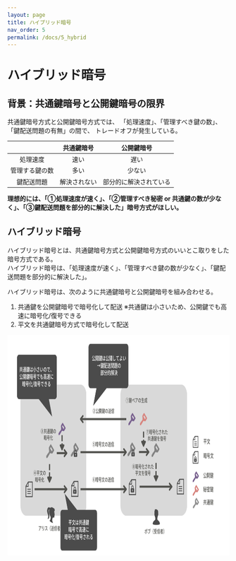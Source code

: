 ```yaml
---
layout: page
title: ハイブリッド暗号
nav_order: 5
permalink: /docs/5_hybrid
---
```


# ハイブリッド暗号
## 背景：共通鍵暗号と公開鍵暗号の限界

共通鍵暗号方式と公開鍵暗号方式では、
「処理速度」、「管理すべき鍵の数」、「鍵配送問題の有無」の間で、
トレードオフが発生している。

|  | 共通鍵暗号 | 公開鍵暗号 |
|:-:|:-:|:-:|
| 処理速度 | 速い | 遅い |
| 管理する鍵の数 | 多い | 少ない |
| 鍵配送問題 | 解決されない | 部分的に解決されている |

**理想的には、「①処理速度が速く」、「②管理すべき秘密 or 共通鍵の数が少なく」、「③鍵配送問題を部分的に解決した」暗号方式がほしい。**

## ハイブリッド暗号

ハイブリッド暗号とは、共通鍵暗号方式と公開鍵暗号方式のいいとこ取りをした暗号方式である。  
ハイブリッド暗号は、「処理速度が速く」、「管理すべき鍵の数が少なく」、「鍵配送問題を部分的に解決した」。

ハイブリッド暗号は、次のように共通鍵暗号と公開鍵暗号を組み合わせる。

1. 共通鍵を公開鍵暗号で暗号化して配送
  ※共通鍵は小さいため、公開鍵でも高速に暗号化/復号できる
1. 平文を共通鍵暗号方式で暗号化して配送




<img src="../img/hybrid.png" height="500px" />
